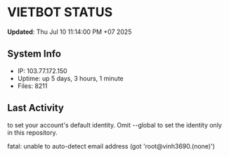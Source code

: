 # VIETBOT STATUS
**Updated**: Thu Jul 10 11:14:00 PM +07 2025

## System Info
- IP: 103.77.172.150
- Uptime: up 5 days, 3 hours, 1 minute
- Files: 8211

## Last Activity

to set your account's default identity.
Omit --global to set the identity only in this repository.

fatal: unable to auto-detect email address (got 'root@vinh3690.(none)')
